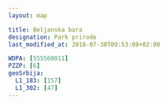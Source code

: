 ```yaml
---
layout: map

title: Beljanska bara
designation: Park prirode
last_modified_at: 2018-07-30T09:53:08+02:00

WDPA: [555560011]
PZZP: [6]
geoSrbija:
  L1_183: [157]
  L1_302: [47]
---
```

